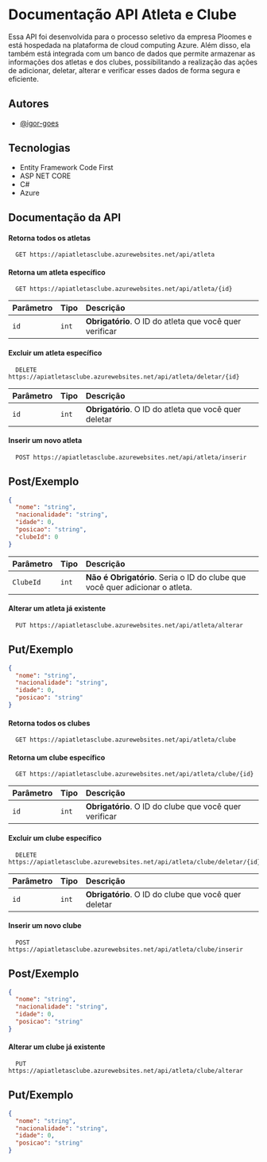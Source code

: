 
# Documentação API Atleta e Clube

Essa API foi desenvolvida para o processo seletivo da empresa Ploomes e está hospedada na plataforma de cloud computing Azure. Além disso, ela também está integrada com um banco de dados que permite armazenar as informações dos atletas e dos clubes, possibilitando a realização das ações de adicionar, deletar, alterar e verificar esses dados de forma segura e eficiente.


## Autores

- [@igor-goes](https://www.github.com/igor-goes)


## Tecnologias

- Entity Framework Code First
- ASP NET CORE
- C#
- Azure


## Documentação da API

#### Retorna todos os atletas

```http
  GET https://apiatletasclube.azurewebsites.net/api/atleta
```

#### Retorna um atleta específico

```http
  GET https://apiatletasclube.azurewebsites.net/api/atleta/{id}
```

| Parâmetro   | Tipo       | Descrição                                   |
| :---------- | :--------- | :------------------------------------------ |
| `id`      | `int` | **Obrigatório**. O ID do atleta que você quer verificar|

#### Excluir um atleta específico

```http
  DELETE https://apiatletasclube.azurewebsites.net/api/atleta/deletar/{id}
```

| Parâmetro   | Tipo       | Descrição                                   |
| :---------- | :--------- | :------------------------------------------ |
| `id`      | `int` | **Obrigatório**. O ID do atleta que você quer deletar|

#### Inserir um novo atleta
```http
  POST https://apiatletasclube.azurewebsites.net/api/atleta/inserir
```
## Post/Exemplo

```Json
{
  "nome": "string",
  "nacionalidade": "string",
  "idade": 0,
  "posicao": "string",
  "clubeId": 0
}
```
| Parâmetro   | Tipo       | Descrição                                   |
| :---------- | :--------- | :------------------------------------------ |
| `ClubeId`      | `int` | **Não é Obrigatório**. Seria o ID do clube que você quer adicionar o atleta.|

#### Alterar um atleta já existente

```http
  PUT https://apiatletasclube.azurewebsites.net/api/atleta/alterar
```

## Put/Exemplo

```Json
{
  "nome": "string",
  "nacionalidade": "string",
  "idade": 0,
  "posicao": "string"
}
```
#### Retorna todos os clubes

```http
  GET https://apiatletasclube.azurewebsites.net/api/atleta/clube
```

#### Retorna um clube específico

```http
  GET https://apiatletasclube.azurewebsites.net/api/atleta/clube/{id}
```

| Parâmetro   | Tipo       | Descrição                                   |
| :---------- | :--------- | :------------------------------------------ |
| `id`      | `int` | **Obrigatório**. O ID do clube que você quer verificar|

#### Excluir um clube específico

```http
  DELETE https://apiatletasclube.azurewebsites.net/api/atleta/clube/deletar/{id}
```

| Parâmetro   | Tipo       | Descrição                                   |
| :---------- | :--------- | :------------------------------------------ |
| `id`      | `int` | **Obrigatório**. O ID do clube que você quer deletar|

#### Inserir um novo clube
```http
  POST https://apiatletasclube.azurewebsites.net/api/atleta/clube/inserir
```

## Post/Exemplo

```Json
{
  "nome": "string",
  "nacionalidade": "string",
  "idade": 0,
  "posicao": "string"
}
```

#### Alterar um clube já existente

```http
  PUT https://apiatletasclube.azurewebsites.net/api/atleta/clube/alterar
```

## Put/Exemplo

```Json
{
  "nome": "string",
  "nacionalidade": "string",
  "idade": 0,
  "posicao": "string"
}
```





